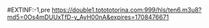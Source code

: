 #EXTINF:-1,pre
https://double1.totototorina.com:999/hls/ten6.m3u8?md5=0Os4mDUUxTfD-y_AyH00nA&expires=1708476671
